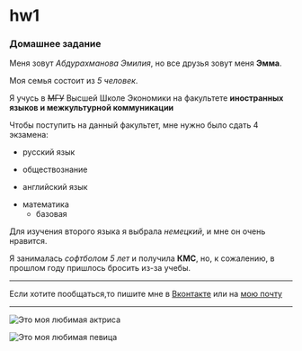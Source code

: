 # hw1

### Домашнее задание

Меня зовут *Абдурахманова Эмилия*, но все друзья зовут меня __Эмма__.

Моя семья состоит из _5 человек_.

Я учусь в ~~МГУ~~ Высшей Школе Экономики на факультете **иностранных языков и межкультурной коммуникации**

Чтобы поступить на данный факультет, мне нужно было сдать 4 экзамена:
+ русский язык
- обществознание
+ английский язык
- математика
  * базовая

Для изучения второго языка я выбрала *немецкий*, и мне он очень нравится. 

Я занималась _софтболом 5 лет_ и получила **КМС**, но, к сожалению, в прошлом году пришлось бросить из-за учебы.

****

Если хотите пообщаться,то пишите мне в [Вконтакте](https://vk.com/emili29 "всегда отвечу") или на [мою почту](granger.99@mail.ru)

----

![Это моя любимая актриса](https://www.dailyrush.dk/uploads/2017/03/Emma-Stone-Smile-Wallpapers-1.jpg)

![Это моя любимая певица](https://www.segodnya.ua/img/article/10935/55_main_new.1511771586.jpg)

